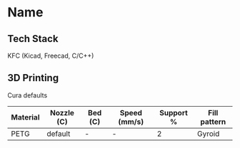 # Name

## Tech Stack 

KFC (Kicad, Freecad, C/C++)


## 3D Printing 

Cura defaults

| Material      | Nozzle (C) | Bed (C) | Speed (mm/s) | Support % | Fill pattern | 
| ----------- | ----------- | -- | --| --| --|
| PETG   | default | -| -| 2 | Gyroid | 


